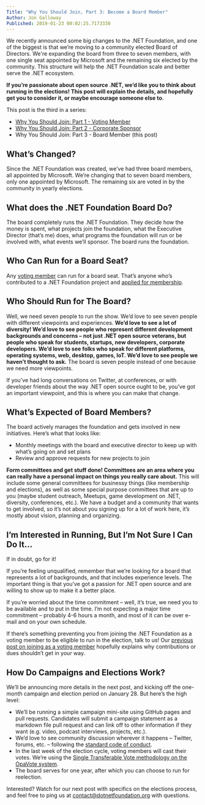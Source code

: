 ```yaml
---
Title: "Why You Should Join, Part 3: Become a Board Member"
Author: Jon Galloway
Published: 2019-01-23 00:02:25.7173330
---
```

<p>We recently announced some big changes to the .NET Foundation, and one of the biggest is that we’re moving to a community elected Board of Directors. We're expanding the board from three to seven members, with one single seat appointed by Microsoft and the remaining six elected by the community. This structure will help the .NET Foundation scale and better serve the .NET ecosystem.</p>

<p><strong>If you’re passionate about open source .NET, we’d like you to think about running in the elections! This post will explain the details, and hopefully get you to consider it, or maybe encourage someone else to.</strong></p>

<p>This post is the third in a series:</p>

<ul>
<li><u><a href="/blog/2019/01/14/why-you-should-join-part-1-join-as-a-voting-member">Why You Should Join: Part 1 - Voting Member</a></u></li>
<li><a href="/blog/2019/01/16/why-you-should-join-part-2-corporate-sponsor">Why You Should Join: Part 2 - Corporate Sponsor</a></li>
<li>Why You Should Join: Part 3 - Board Member (this post)</li>
</ul>

<h2>What’s Changed?</h2>

<p>Since the .NET Foundation was created, we’ve had three board members, all appointed by Microsoft. We’re changing that to seven board members, only one appointed by Microsoft. The remaining six are voted in by the community in yearly elections.</p>

<h2>What does the .NET Foundation Board Do?</h2>

<p>The board completely runs the .NET Foundation. They decide how the money is spent, what projects join the foundation, what the Executive Director (that’s me) does, what programs the foundation will run or be involved with, what events we’ll sponsor. The board runs the foundation.</p>

<h2>Who Can Run for a Board Seat?</h2>

<p>Any <a href="/blog/2019/01/14/why-you-should-join-part-1-join-as-a-voting-member">voting member</a> can run for a board seat. That’s anyone who’s contributed to a .NET Foundation project and <a href="/member/become-a-member">applied for membership</a>.</p>

<h2>Who Should Run for The Board?</h2>

<p>Well, we need seven people to run the show. We’d love to see seven people with different viewpoints and experiences. <strong>We’d love to see a lot of diversity! We’d love to see people who represent different development backgrounds and concerns – not just .NET open source veterans, but people who speak for students, startups, new developers, corporate developers. We’d love to see folks who speak for different platforms, operating systems, web, desktop, games, IoT. We’d love to see people we haven’t thought to ask.</strong> The board is seven people instead of one because we need more viewpoints.</p>

<p>If you’ve had long conversations on Twitter, at conferences, or with developer friends about the way .NET open source ought to be, you’ve got an important viewpoint, and this is where you can make that change.</p>

<h2>What’s Expected of Board Members?</h2>

<p>The board actively manages the foundation and gets involved in new initiatives. Here’s what that looks like:</p>

<ul>
<li>Monthly meetings with the board and executive director to keep up with what’s going on and set plans</li>
<li>Review and approve requests for new projects to join</li>
</ul>

<p><strong>Form committees and get stuff done! Committees are an area where you can really have a personal impact on things you really care about.</strong> This will include some general committees for businessy things (like membership and elections), as well as some special purpose committees that are up to you (maybe student outreach, Meetups, game development on .NET, diversity, conferences, etc.). We have a budget and a community that wants to get involved, so it’s not about you signing up for a lot of work here, it’s mostly about vision, planning and organizing.</p>

<h2>I’m Interested in Running, But I’m Not Sure I Can Do It…</h2>

<p>If in doubt, go for it!</p>

<p>If you’re feeling unqualified, remember that we’re looking for a board that represents a lot of backgrounds, and that includes experience levels. The important thing is that you’ve got a passion for .NET open source and are willing to show up to make it a better place.</p>

<p>If you’re worried about the time commitment – well, it’s true, we need you to be available and to put in the time. I’m not expecting a major time commitment – probably 4-6 hours a month, and most of it can be over e-mail and on your own schedule.</p>

<p>If there’s something preventing you from joining the .NET Foundation as a voting member to be eligible to run in the election, talk to us! Our <a href="/blog/2019/01/14/why-you-should-join-part-1-join-as-a-voting-member">previous post on joining as a voting member</a> hopefully explains why contributions or dues shouldn’t get in your way.</p>

<h2>How Do Campaigns and Elections Work?</h2>

<p>We’ll be announcing more details in the next post, and kicking off the one-month campaign and election period on January 28. But here’s the high level:</p>

<ul>
<li>We’ll be running a simple campaign mini-site using GitHub pages and pull requests. Candidates will submit a campaign statement as a markdown file pull request and can link off to other information if they want (e.g. video, podcast interviews, projects, etc.).</li>
<li>We’d love to see community discussion wherever it happens – Twitter, forums, etc. – following the <a href="/about/code-of-conduct">standard code of conduct</a>.</li>
<li>In the last week of the election cycle, voting members will cast their votes. We’re using the <a href="https://www.opavote.com/methods/single-transferable-vote">Single Transferable Vote methodology on the OpaVote system</a>.</li>
<li>The board serves for one year, after which you can choose to run for reelection.</li>
</ul>

<p>Interested? Watch for our next post with specifics on the elections process, and feel free to ping us at <a href="mailto:contact@dotnetfoundation.org">contact@dotnetfoundation.org</a> with questions.</p>
